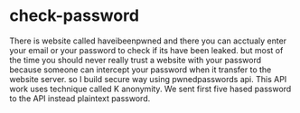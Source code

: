 # check-password
There is website called haveibeenpwned and there you can acctualy enter your email or your password to check if its have been leaked. but most of the time you should never really trust a website with your password because someone can intercept your password when it transfer to the website server. so I build secure way using pwnedpasswords api. This API work uses technique called K anonymity. We sent first five hased password to the API instead plaintext password.
